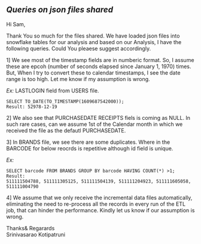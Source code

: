 
*Queries on json files shared*
--------------------------------------------------------
Hi Sam,

Thank You so much for the files shared. We have loaded json files into snowflake tables for our analysis and based on our Analysis, I have the following queries. Could You pleaese suggest accordingly.

1] We see most of the timestamp fields are in numberic format. So, I assume these are epcoh (number of seconds elapsed since January 1, 1970) times. But, When I try to convert these to calendar timestamps, I see the date range is too high. Let me know if my assumption is wrong.

*Ex:* LASTLOGIN field from USERS file.

    SELECT TO_DATE(TO_TIMESTAMP(1609687542000));
    Result: 52978-12-19

2] We also see that PURCHASEDATE RECEIPTS fiels is coming as NULL. In such rare cases, can we assume 1st of the Calendar month in which we received the file as the defautl PURCHASEDATE.

3] In BRANDS file, we see there are some duplicates. Where in the BARCODE for below reocrds is repetitive although id field is unique.

*Ex:* 

    SELECT barcode FROM BRANDS GROUP BY barcode HAVING COUNT(*) >1;
    Result: 
    511111504788, 511111305125, 511111504139, 511111204923, 511111605058, 511111004790

4] We assume that we only receive the incremental data files automatically, eliminating the need to re-process all the records in every run of the ETL job, that can hinder the performance. Kindly let us know if our assumption is wrong.

Thanks& Regarards  
Srinivasarao Kotipatruni

